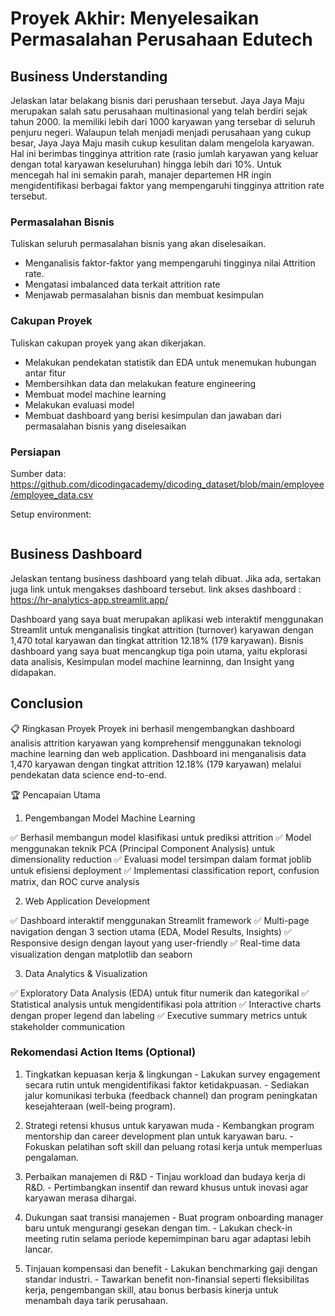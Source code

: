 # Proyek Akhir: Menyelesaikan Permasalahan Perusahaan Edutech

## Business Understanding

Jelaskan latar belakang bisnis dari perushaan tersebut.
Jaya Jaya Maju merupakan salah satu perusahaan multinasional yang telah berdiri sejak tahun 2000. Ia memiliki lebih dari 1000 karyawan yang tersebar di seluruh penjuru negeri. 
Walaupun telah menjadi menjadi perusahaan yang cukup besar, Jaya Jaya Maju masih cukup kesulitan dalam mengelola karyawan. Hal ini berimbas tingginya attrition rate (rasio jumlah karyawan yang keluar dengan total karyawan keseluruhan) hingga lebih dari 10%.
Untuk mencegah hal ini semakin parah, manajer departemen HR ingin mengidentifikasi berbagai faktor yang mempengaruhi tingginya attrition rate tersebut.

### Permasalahan Bisnis

Tuliskan seluruh permasalahan bisnis yang akan diselesaikan.
- Menganalisis faktor-faktor yang mempengaruhi tingginya nilai Attrition rate.
- Mengatasi imbalanced data terkait attrition rate
- Menjawab permasalahan bisnis dan membuat kesimpulan

### Cakupan Proyek

Tuliskan cakupan proyek yang akan dikerjakan.
- Melakukan pendekatan statistik dan EDA untuk menemukan hubungan antar fitur
- Membersihkan data dan melakukan feature engineering
- Membuat model machine learning
- Melakukan evaluasi model
- Membuat dashboard yang berisi kesimpulan dan jawaban dari permasalahan bisnis yang diselesaikan

### Persiapan

Sumber data: https://github.com/dicodingacademy/dicoding_dataset/blob/main/employee/employee_data.csv

Setup environment:

```

```

## Business Dashboard

Jelaskan tentang business dashboard yang telah dibuat. Jika ada, sertakan juga link untuk mengakses dashboard tersebut.
link akses dashboard : https://hr-analytics-app.streamlit.app/

Dashboard yang saya buat merupakan aplikasi web interaktif menggunakan Streamlit untuk menganalisis tingkat attrition (turnover) karyawan dengan 1,470 total karyawan dan tingkat attrition 12.18% (179 karyawan). Bisnis dashboard yang saya buat mencangkup tiga poin utama, yaitu ekplorasi data analisis, Kesimpulan model machine learninng, dan Insight yang didapakan.

## Conclusion

📋 Ringkasan Proyek
Proyek ini berhasil mengembangkan dashboard analisis attrition karyawan yang komprehensif menggunakan teknologi machine learning dan web application. Dashboard ini menganalisis data 1,470 karyawan dengan tingkat attrition 12.18% (179 karyawan) melalui pendekatan data science end-to-end.

🏆 Pencapaian Utama
1. Pengembangan Model Machine Learning

✅ Berhasil membangun model klasifikasi untuk prediksi attrition
✅ Model menggunakan teknik PCA (Principal Component Analysis) untuk dimensionality reduction
✅ Evaluasi model tersimpan dalam format joblib untuk efisiensi deployment
✅ Implementasi classification report, confusion matrix, dan ROC curve analysis

2. Web Application Development

✅ Dashboard interaktif menggunakan Streamlit framework
✅ Multi-page navigation dengan 3 section utama (EDA, Model Results, Insights)
✅ Responsive design dengan layout yang user-friendly
✅ Real-time data visualization dengan matplotlib dan seaborn

3. Data Analytics & Visualization

✅ Exploratory Data Analysis (EDA) untuk fitur numerik dan kategorikal
✅ Statistical analysis untuk mengidentifikasi pola attrition
✅ Interactive charts dengan proper legend dan labeling
✅ Executive summary metrics untuk stakeholder communication

### Rekomendasi Action Items (Optional)
1. Tingkatkan kepuasan kerja & lingkungan
        - Lakukan survey engagement secara rutin untuk mengidentifikasi faktor ketidakpuasan.
        - Sediakan jalur komunikasi terbuka (feedback channel) dan program peningkatan kesejahteraan (well-being program).

2. Strategi retensi khusus untuk karyawan muda
        - Kembangkan program mentorship dan career development plan untuk karyawan baru.
        - Fokuskan pelatihan soft skill dan peluang rotasi kerja untuk memperluas pengalaman.

3. Perbaikan manajemen di R&D
        - Tinjau workload dan budaya kerja di R&D.
        - Pertimbangkan insentif dan reward khusus untuk inovasi agar karyawan merasa dihargai.

4. Dukungan saat transisi manajemen
        - Buat program onboarding manager baru untuk mengurangi gesekan dengan tim.
        - Lakukan check-in meeting rutin selama periode kepemimpinan baru agar adaptasi lebih lancar.

5. Tinjauan kompensasi dan benefit
        - Lakukan benchmarking gaji dengan standar industri.
        - Tawarkan benefit non-finansial seperti fleksibilitas kerja, pengembangan skill, atau bonus berbasis kinerja untuk menambah daya tarik perusahaan.

